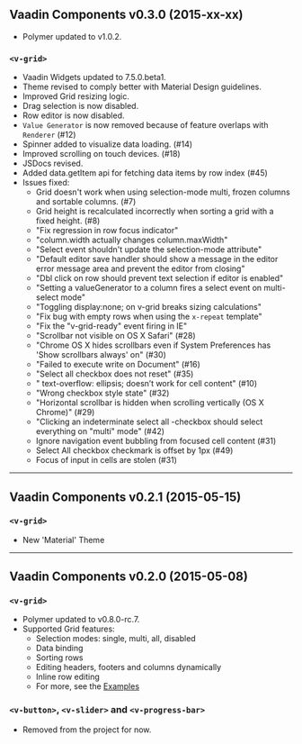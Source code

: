 ## Vaadin Components v0.3.0 (2015-xx-xx)
- Polymer updated to v1.0.2.

### `<v-grid>`
- Vaadin Widgets updated to 7.5.0.beta1.
- Theme revised to comply better with Material Design guidelines.
- Improved Grid resizing logic.
- Drag selection is now disabled.
- Row editor is now disabled.
- `Value Generator` is now removed because of feature overlaps with `Renderer` (#12)
- Spinner added to visualize data loading. (#14)
- Improved scrolling on touch devices. (#18)
- JSDocs revised.
- Added data.getItem api for fetching data items by row index (#45)
- Issues fixed:
  - Grid doesn't work when using selection-mode multi, frozen columns and sortable columns. (#7)
  - Grid height is recalculated incorrectly when sorting a grid with a fixed height. (#8)
  - "Fix regression in row focus indicator"
  - "column.width actually changes column.maxWidth"
  - "Select event shouldn't update the selection-mode attribute"
  - "Default editor save handler should show a message in the editor error message area and prevent the editor from closing"
  - "Dbl click on row should prevent text selection if editor is enabled"
  - "Setting a valueGenerator to a column fires a select event on multi-select mode"
  - "Toggling display:none; on v-grid breaks sizing calculations"
  - "Fix bug with empty rows when using the `x-repeat` template"
  - "Fix the "v-grid-ready" event firing in IE"
  - "Scrollbar not visible on OS X Safari" (#28)
  - "Chrome OS X hides scrollbars even if System Preferences has 'Show scrollbars always' on" (#30)
  - "Failed to execute write on Document" (#16)
  - "Select all checkbox does not reset" (#35)
  - "<v-grid> text-overflow: ellipsis; doesn’t work for cell content" (#10)
  - "Wrong checkbox style state" (#32)
  - "Horizontal scrollbar is hidden when scrolling vertically (OS X Chrome)" (#29)
  - "Clicking an indeterminate select all -checkbox should select everything on "multi" mode" (#42)
  - Ignore navigation event bubbling from focused cell content (#31)
  - Select All checkbox checkmark is offset by 1px (#49)
  - Focus of input in cells are stolen (#31)

***

## Vaadin Components v0.2.1 (2015-05-15)

### `<v-grid>`
- New 'Material' Theme

***

## Vaadin Components v0.2.0 (2015-05-08)

### `<v-grid>`
- Polymer updated to v0.8.0-rc.7.
- Supported Grid features:
  - Selection modes: single, multi, all, disabled
  - Data binding
  - Sorting rows
  - Editing headers, footers and columns dynamically
  - Inline row editing
  - For more, see the [Examples](http://vaadin.github.io/components-examples/)


### `<v-button>`, `<v-slider>` and `<v-progress-bar>`
- Removed from the project for now.
